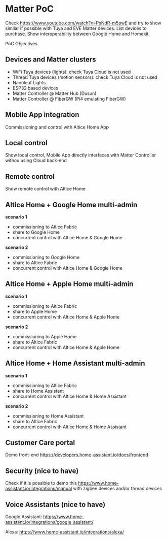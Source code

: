 # Matter PoC

Check https://www.youtube.com/watch?v=PsNdR-m5pwE and try to show similar if possible with Tuya and EVE Matter devices. List devices to purchase. Show interoperability between Google Home and Homekit.

PoC Objectives

## Devices and Matter clusters

- WiFi Tuya devices (lights): check Tuya Cloud is not used
- Thread Tuya devices (motion sensors): check Tuya Cloud is not used
- Nanoleaf Lights
- ESP32 based devices
- Matter Controller @ Matter Hub (Dusun)
- Matter Controller @ FiberGW (Pi4 emulating FiberGW)

## Mobile App integration

Commissioning and control with Altice Home App

## Local control

Show local control, Mobile App directly interfaces with Matter Controller withou using Cloud back-end 

## Remote control

Show remote control with Altice Home

## Altice Home + Google Home multi-admin

**scenario 1**
- commissioning to Altice Fabric
- share to Google Home
- concurrent control with Altice Home & Google Home

**scenario 2**
- commissioning to Google Home 
- share to Altice Fabric
- concurrent control with Altice Home & Google Home

## Altice Home + Apple Home multi-admin

**scenario 1**
- commissioning to Altice Fabric
- share to Apple Home
- concurrent control with Altice Home & Apple Home

**scenario 2**
- commissioning to Apple Home 
- share to Altice Fabric
- concurrent control with Altice Home & Apple Home

## Altice Home + Home Assistant multi-admin

**scenario 1**
- commissioning to Altice Fabric
- share to Home Assistant
- concurrent control with Altice Home & Home Assistant

**scenario 2**
- commissioning to Home Assistant
- share to Altice Fabric
- concurrent control with Altice Home & Home Assistant

## Customer Care portal

Demo front-end https://developers.home-assistant.io/docs/frontend

## Security (nice to have)

Check if it is possible to demo this https://www.home-assistant.io/integrations/manual with zigbee devices and/or thread devices

## Voice Assistants (nice to have)

Google Assistant: https://www.home-assistant.io/integrations/google_assistant/

Alexa: https://www.home-assistant.io/integrations/alexa/
